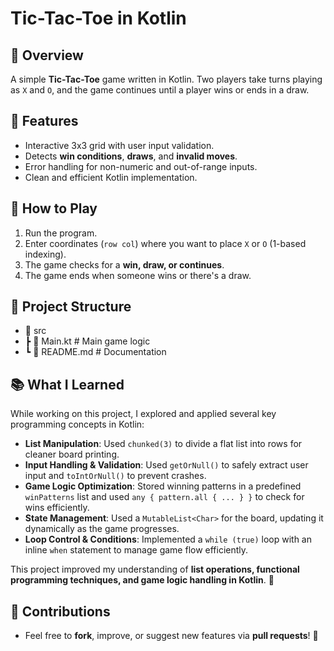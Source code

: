 # Tic-Tac-Toe in Kotlin

## 📌 Overview
A simple **Tic-Tac-Toe** game written in Kotlin. Two players take turns playing as `X` and `O`, and the game continues until a player wins or ends in a draw.

## 🎯 Features
- Interactive 3x3 grid with user input validation.
- Detects **win conditions**, **draws**, and **invalid moves**.
- Error handling for non-numeric and out-of-range inputs.
- Clean and efficient Kotlin implementation.

## 🚀 How to Play
1. Run the program.
2. Enter coordinates (`row col`) where you want to place `X` or `O` (1-based indexing).
3. The game checks for a **win, draw, or continues**.
4. The game ends when someone wins or there's a draw.


## 📂 Project Structure  
- 📁 src
- ┣ 📄 Main.kt # Main game logic
- ┗ 📄 README.md # Documentation

## 📚 What I Learned

While working on this project, I explored and applied several key programming concepts in Kotlin:

- **List Manipulation**: Used `chunked(3)` to divide a flat list into rows for cleaner board printing.
- **Input Handling & Validation**: Used `getOrNull()` to safely extract user input and `toIntOrNull()` to prevent crashes.
- **Game Logic Optimization**: Stored winning patterns in a predefined `winPatterns` list and used `any { pattern.all { ... } }` to check for wins efficiently.
- **State Management**: Used a `MutableList<Char>` for the board, updating it dynamically as the game progresses.
- **Loop Control & Conditions**: Implemented a `while (true)` loop with an inline `when` statement to manage game flow efficiently.

This project improved my understanding of **list operations, functional programming techniques, and game logic handling in Kotlin**. 🚀


## 🎉 Contributions
- Feel free to **fork**, improve, or suggest new features via **pull requests**! 🚀  

